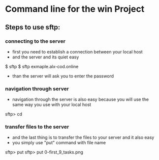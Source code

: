 # Command line for the win Project
## Steps to use sftp:
### connecting to the server
- first you need to establish a connection between your local host
- and the server and its quiet easy

$ sftp <host-address>
$ sftp exmaple.alx-cod.online

- than the server will ask you to enter the password

### navigation through server
- navigation through the server is also easy because you will use the same way you use with your local host

sftp> cd <desired-path>

### transfer files to the server
- and the last thing is to transfer the files to your server and it also easy 
- you simply use "put" command with file name

sftp> put <file-name>
sftp> put 0-first_9_tasks.png

